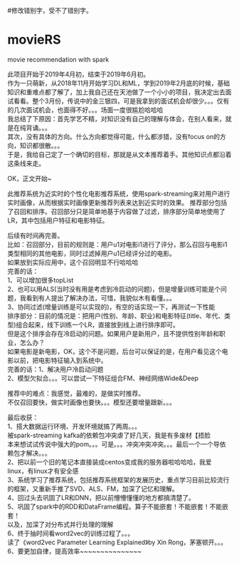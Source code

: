 #修改错别字，受不了错别字。
# movieRS
movie recommendation with spark

此项目开始于2019年4月初，结束于2019年6月初。  
作为一只萌新，从2018年11月开始学习DL和ML，学到2019年2月底的时候，基础知识和重难点都了解了，加上我自己还在天池做了一个小小的项目，我决定出去面试看看。整个3月份，传说中的金三银四，可是我拿到的面试机会却很少。。。仅有的几次面试机会，也面得不好。。。场面一度很尴尬哈哈哈  
我总结了下原因：首先学艺不精，对知识没有自己的理解与体会，在别人看来，就是在纯背诵。。。  
               其次，没有具体的方向。什么方向都觉得可能，什么都涉猎，没有focus on的方向，知识都很散。。。  
于是，我给自己定了一个确切的目标，那就是从文本推荐着手。其他知识点都沿着这条线来走。  
  
  
OK，正文开始~  
  
此推荐系统为近实时的个性化电影推荐系统，使用spark-streaming来对用户进行实时画像，从而根据实时画像更新推荐列表来达到近实时的效果。
推荐部分包括了召回和排序。召回部分只是简单地基于内容做了过滤，排序部分简单地使用了LR，其中包括用户特征和电影特征。  
  
后续有时间再完善。  
比如：召回部分，目前的规则是：用户u1对电影i1进行了评分，那么召回与电影i1类型相同的其他电影，同时过滤掉用户u1已经评分过的电影。  
               如果放到实际应用中，这个召回明显不行哈哈哈  
               完善的话：  
                     1、可以增加很多topList  
                     2、也可以用ALS(当时没有用是考虑到冷启动的问题)，但是增量训练可能是个问题，我看到有人提出了解决办法，可惜，我貌似木有看懂。。。  
                      3、协同过滤(增量训练是可以实现的)，有空的话实现一下，再测试一下性能  
      排序部分：目前的情况是：把用户(性别、年龄、职业)和电影特征(title、年代、类型)组合起来，线下训练一个LR，直接放到线上进行排序即可。  
                但是这个排序会存在冷启动的问题。如果用户是新用户，且不提供性别年龄和职业，怎么办？  
                                         如果电影是新电影，OK，这个不是问题，后台可以保证的是，在用户看见这个电影以前，把电影特征输入到系统中。  
                完善的话：1、解决用户冷启动问题  
                         2、模型欠拟合。。。可以尝试一下特征组合FM、神经网络Wide&Deep  
  
推荐中的难点：我感觉，最难的，是做实时推荐。  
             不仅召回要快，做实时画像也要快。。。模型还要增量跟新。。。  
               
                           
                           
                           
最后收获：  
        1、搭大数据运行环境、开发环境就搞了两周。。。  
           被spark-streaming kafka的依赖包冲突虐了好几天，我是有多废材【捂脸  
           本来想试试传说中强大的pom。。。可是。。。冲突冲突冲突。。。最后一个一个导依赖包才解决。。。  
        2、把以前一个旧的笔记本直接装成centos变成我的服务器啦哈哈哈，我爱linux，有linux才有安全感  
        3、系统学习了推荐系统，包括推荐系统框架的发展历史，重点学习目前比较流行的框架，又重新手推了SVD、ALS、FM，加深了记忆和理解。  
        4、回过头去巩固了LR和DNN，把以前懵懵懂懂的地方都搞清楚了。  
        5、巩固了spark中的RDD和DataFrame编程。算子不能嵌套！不能嵌套！不能嵌套！   
           以及，加深了对分布式并行处理的理解   
        6、终于抽时间看word2vec的训练过程了。。。  
          读了《word2vec Parameter Learning Explained》by Xin Rong，茅塞顿开。。。  
        6、要更加自律，提高效率~~~~~~~~~~~~~~~  
       
      
      
    
     
